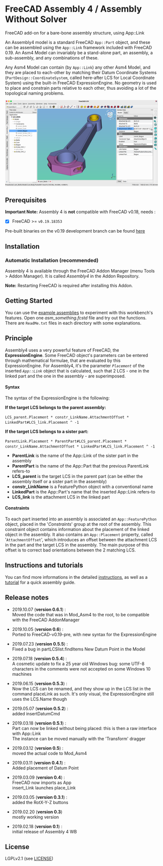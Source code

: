 # FreeCAD Assembly 4 / Assembly Without Solver
FreeCAD add-on for a bare-bone assembly structure, using App::Link  

An Assembly4 model is a standard FreeCAD `App::Part` object, and these can be assembled using the `App::Link` framework included with FreeCAD 0.19. An Asm4 Model can invariably be a stand-alone part, an assembly, a sub-assembly, and any combinations of these.

Any Asm4 Model can contain (by `App::Link`) any other Asm4 Model, and they are placed to each-other by matching their Datum Coordinate Systems (`PartDesign::CoordinateSystem`, called here-after LCS for Local Coordinate System) using the built-in FreeCAD ExpressionEngine. No geometry is used to place and constrain parts relative to each other, thus avoiding a lot of the topological naming problems. 

![](Resources/media/Asm4_wb1.png)


## Prerequisites

**Important Note:** Assembly 4 is **not** compatible with FreeCAD v0.18, needs :

- [x] FreeCAD >= `v0.19.18353`

Pre-built binaries on the v0.19 development branch can be found [here](https://github.com/FreeCAD/FreeCAD/releases/tag/0.19_pre)

## Installation

### Automatic Installation (recommended)

Assembly 4 is available through the FreeCAD Addon Manager (menu Tools > Addon Manager). It is called _Assembly4_ in the Addon Repository.  

**Note:** Restarting FreeCAD is required after installing this Addon.


## Getting Started

You can use the [example assemblies](https://github.com/Zolko-123/FreeCAD_Assembly4/tree/master/Examples) to experiment with this workbench's features. Open one _asm_something.fcstd_ file and try out the functions. There are `ReadMe.txt` files in each directory with some explanations.


## Principle

Assembly4 uses a very powerful feature of FreeCAD, the **ExpressionEngine**. Some FreeCAD object's parameters can be entered through mathematical formulae, that are evaluated by this ExpressionEngine. For Assembly4, it's the parameter _`Placement`_ of the inserted _`App::Link`_ object that is calculated, such that 2 LCS - one in the linked part and the one in the assembly - are superimposed. 


#### Syntax

The syntax of the ExpressionEngine is the following:

**If the target LCS belongs to the parent assembly:**

  `LCS_parent.Placement * constr_LinkName.AttachmentOffset * LinkedPart#LCS_link.Placement ^ -1`

**If the target LCS belongs to a sister part:**

  `ParentLink.Placement * ParentPart#LCS_parent.Placement * constr_LinkName.AttachmentOffset * LinkedPart#LCS_link.Placement ^ -1`

* **ParentLink** is the name of the App::Link of the sister part in the assembly
* **ParentPart** is the name of the App::Part that the previous ParentLink refers-to
* **LCS_parent** is the target LCS in the parent part (can be either the assembly itself or a sister part in the assembly)
* **constr_LinkName** is a FeaturePython object with a conventional name
* **LinkedPart** is the App::Part's name that the inserted App::Link refers-to
* **LCS_link** is the attachment LCS in the linked part


#### Constraints

To each part inserted into an assembly is associated an `App::FeaturePython` object, placed in the '_Constraints_' group at the root of the assembly. This constraint object contains information about the placement of the linked object in the assembly. It also contains an `App::Placement` property, called '`AttachmentOffset`', which introduces an offset between the attachment LCS in the part and the target LCS in the assembly. The main purpose of this offset is to correct bad orientations between the 2 matching LCS. 


## Instructions and tutorials

You can find more informations in the detailed [instructions](Resources/INSTRUCTIONS.md), as well as a [tutorial](TUTORIAL1.md) for a quick assembly guide.



## Release notes

* 2019.10.07 (**version 0.6.1**) :  
Moved the code that was in Mod_Asm4 to the root, to be compatible with the FreeCAD AddonManager

* 2019.10.05 (**version 0.6**) :  
Ported to FreeCAD-v0.19-pre, with new syntax for the ExpressionEngine

* 2019.07.23 (**version 0.5.5**) :  
Fixed a bug in partLCSlist.findItems
New Datum Point in the Model

* 2019.07.18 (**version 0.5.4**) :  
A cosmetic update to fix a 25 year old Windows bug: 
some UTF-8 characters in the comments were not accepted on some Windows 10 machines

* 2019.06.15 (**version 0.5.3**) :  
Now the LCS can be renamed, and they show up in the LCS list in the command placeLink as such. 
It's only visual, the ExpressionEngine still uses the LCS.Name though

* 2019.05.07 (**version 0.5.2**) :  
added insertDatumCmd

* 2019.03.18 (**version 0.5.1**) :  
Part can now be linked without being placed: this is then a raw interface with App::Link  
The instance can be moved manually with the 'Transform' dragger

* 2019.03.12 (**version 0.5**) :  
moved the actual code to Mod_Asm4

* 2019.03.11 (**version 0.4.1**) :  
Added placement of Datum Point

* 2019.03.09 (**version 0.4**) :  
FreeCAD now imports as App  
insert_Link launches place_Link

* 2019.03.05 (**version 0.3.1**) :  
added the RotX-Y-Z buttons

* 2019.02.20 (**version 0.3**)  
mostly working version

* 2019.02.18 (**version 0.1**) :  
initial release of Assembly 4 WB

## License

LGPLv2.1 (see [LICENSE](LICENSE))
